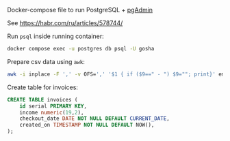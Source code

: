 Docker-compose file to run PostgreSQL + [pgAdmin](https://www.pgadmin.org)

See https://habr.com/ru/articles/578744/

Run `psql` inside running container:
```sh
docker compose exec -u postgres db psql -U gosha
```

Prepare csv data using `awk`:
```sh
awk -i inplace -F ',' -v OFS=',' '$1 { if ($9==" - ") $9=""; print}' employees.csv
```

Create table for invoices:
```sql
CREATE TABLE invoices (
	id serial PRIMARY KEY,
    income numeric(19,2),
    checkout_date DATE NOT NULL DEFAULT CURRENT_DATE,
	created_on TIMESTAMP NOT NULL DEFAULT NOW(),
);
```
